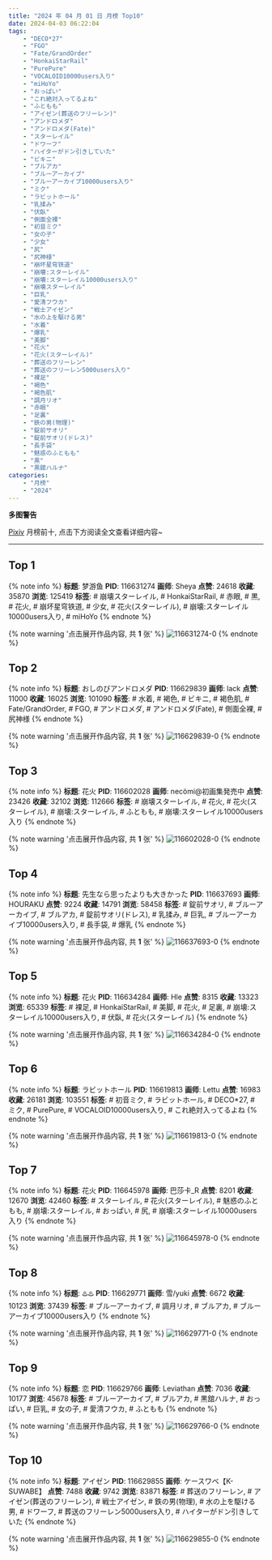 ```yaml
---
title: "2024 年 04 月 01 日 月榜 Top10"
date: 2024-04-03 06:22:04
tags:
    - "DECO*27"
    - "FGO"
    - "Fate/GrandOrder"
    - "HonkaiStarRail"
    - "PurePure"
    - "VOCALOID10000users入り"
    - "miHoYo"
    - "おっぱい"
    - "これ絶対入ってるよね"
    - "ふともも"
    - "アイゼン(葬送のフリーレン)"
    - "アンドロメダ"
    - "アンドロメダ(Fate)"
    - "スターレイル"
    - "ドワーフ"
    - "ハイターがドン引きしていた"
    - "ビキニ"
    - "ブルアカ"
    - "ブルーアーカイブ"
    - "ブルーアーカイブ10000users入り"
    - "ミク"
    - "ラビットホール"
    - "乳揉み"
    - "伏臥"
    - "側面全裸"
    - "初音ミク"
    - "女の子"
    - "少女"
    - "尻"
    - "尻神様"
    - "崩坏星穹铁道"
    - "崩壊:スターレイル"
    - "崩壊:スターレイル10000users入り"
    - "崩壊スターレイル"
    - "巨乳"
    - "愛清フウカ"
    - "戦士アイゼン"
    - "水の上を駆ける男"
    - "水着"
    - "爆乳"
    - "美脚"
    - "花火"
    - "花火(スターレイル)"
    - "葬送のフリーレン"
    - "葬送のフリーレン5000users入り"
    - "裸足"
    - "褐色"
    - "褐色肌"
    - "調月リオ"
    - "赤眼"
    - "足裏"
    - "鉄の男(物理)"
    - "錠前サオリ"
    - "錠前サオリ(ドレス)"
    - "長手袋"
    - "魅惑のふともも"
    - "黒"
    - "黒舘ハルナ"
categories:
    - "月榜"
    - "2024"
---
```


<i class="fa fa-triangle-exclamation"></i>**多图警告**<i class="fa fa-triangle-exclamation"></i>

[Pixiv](https://www.pixiv.net/) 月榜前十, 点击下方阅读全文查看详细内容~

<!-- more -->

---

## Top 1

{% note info %}
**标题**: 梦游鱼
**PID**: 116631274 **画师**: Sheya
**点赞**: 24618 **收藏**: 35870 **浏览**: 125419
**标签**: # 崩壊スターレイル, # HonkaiStarRail, # 赤眼, # 黒, # 花火, # 崩坏星穹铁道, # 少女, # 花火(スターレイル), # 崩壊:スターレイル10000users入り, # miHoYo
{% endnote %}

{% note warning '点击展开作品内容, 共 **1** 张' %}
![116631274-0](https://i.pixiv.re/img-original/img/2024/03/05/00/32/27/116631274_p0.jpg)
{% endnote %}

## Top 2

{% note info %}
**标题**: おしのびアンドロメダ
**PID**: 116629839 **画师**: lack
**点赞**: 11000 **收藏**: 16025 **浏览**: 101090
**标签**: # 水着, # 褐色, # ビキニ, # 褐色肌, # Fate/GrandOrder, # FGO, # アンドロメダ, # アンドロメダ(Fate), # 側面全裸, # 尻神様
{% endnote %}

{% note warning '点击展开作品内容, 共 **1** 张' %}
![116629839-0](https://i.pixiv.re/img-original/img/2024/03/05/00/00/14/116629839_p0.png)
{% endnote %}

## Top 3

{% note info %}
**标题**: 花火
**PID**: 116602028 **画师**: necömi@初画集発売中
**点赞**: 23426 **收藏**: 32102 **浏览**: 112666
**标签**: # 崩壊スターレイル, # 花火, # 花火(スターレイル), # 崩壊:スターレイル, # ふともも, # 崩壊:スターレイル10000users入り
{% endnote %}

{% note warning '点击展开作品内容, 共 **1** 张' %}
![116602028-0](https://i.pixiv.re/img-original/img/2024/03/04/00/00/14/116602028_p0.png)
{% endnote %}

## Top 4

{% note info %}
**标题**: 先生なら思ったよりも大きかった
**PID**: 116637693 **画师**: HOURAKU
**点赞**: 9224 **收藏**: 14791 **浏览**: 58458
**标签**: # 錠前サオリ, # ブルーアーカイブ, # ブルアカ, # 錠前サオリ(ドレス), # 乳揉み, # 巨乳, # ブルーアーカイブ10000users入り, # 長手袋, # 爆乳
{% endnote %}

{% note warning '点击展开作品内容, 共 **1** 张' %}
![116637693-0](https://i.pixiv.re/img-original/img/2024/03/05/08/00/05/116637693_p0.jpg)
{% endnote %}

## Top 5

{% note info %}
**标题**: 花火
**PID**: 116634284 **画师**: Hle
**点赞**: 8315 **收藏**: 13323 **浏览**: 65339
**标签**: # 裸足, # HonkaiStarRail, # 美脚, # 花火, # 足裏, # 崩壊:スターレイル10000users入り, # 伏臥, # 花火(スターレイル)
{% endnote %}

{% note warning '点击展开作品内容, 共 **1** 张' %}
![116634284-0](https://i.pixiv.re/img-original/img/2024/03/05/02/55/33/116634284_p0.jpg)
{% endnote %}

## Top 6

{% note info %}
**标题**: ラビットホール
**PID**: 116619813 **画师**: Lettu
**点赞**: 16983 **收藏**: 26181 **浏览**: 103551
**标签**: # 初音ミク, # ラビットホール, # DECO*27, # ミク, # PurePure, # VOCALOID10000users入り, # これ絶対入ってるよね
{% endnote %}

{% note warning '点击展开作品内容, 共 **1** 张' %}
![116619813-0](https://i.pixiv.re/img-original/img/2024/03/04/18/32/17/116619813_p0.png)
{% endnote %}

## Top 7

{% note info %}
**标题**: 花火
**PID**: 116645978 **画师**: 巴莎卡_R
**点赞**: 8201 **收藏**: 12670 **浏览**: 42460
**标签**: # スターレイル, # 花火(スターレイル), # 魅惑のふともも, # 崩壊:スターレイル, # おっぱい, # 尻, # 崩壊:スターレイル10000users入り
{% endnote %}

{% note warning '点击展开作品内容, 共 **1** 张' %}
![116645978-0](https://i.pixiv.re/img-original/img/2024/03/05/17/38/53/116645978_p0.jpg)
{% endnote %}

## Top 8

{% note info %}
**标题**: ♨️♨️
**PID**: 116629771 **画师**: 雪/yuki
**点赞**: 6672 **收藏**: 10123 **浏览**: 37439
**标签**: # ブルーアーカイブ, # 調月リオ, # ブルアカ, # ブルーアーカイブ10000users入り
{% endnote %}

{% note warning '点击展开作品内容, 共 **1** 张' %}
![116629771-0](https://i.pixiv.re/img-original/img/2024/03/05/00/00/04/116629771_p0.jpg)
{% endnote %}

## Top 9

{% note info %}
**标题**: 恋
**PID**: 116629766 **画师**: Leviathan
**点赞**: 7036 **收藏**: 10177 **浏览**: 45678
**标签**: # ブルーアーカイブ, # ブルアカ, # 黒舘ハルナ, # おっぱい, # 巨乳, # 女の子, # 愛清フウカ, # ふともも
{% endnote %}

{% note warning '点击展开作品内容, 共 **1** 张' %}
![116629766-0](https://i.pixiv.re/img-original/img/2024/03/05/00/00/04/116629766_p0.jpg)
{% endnote %}

## Top 10

{% note info %}
**标题**: アイゼン
**PID**: 116629855 **画师**: ケースワベ【K-SUWABE】
**点赞**: 7488 **收藏**: 9742 **浏览**: 83871
**标签**: # 葬送のフリーレン, # アイゼン(葬送のフリーレン), # 戦士アイゼン, # 鉄の男(物理), # 水の上を駆ける男, # ドワーフ, # 葬送のフリーレン5000users入り, # ハイターがドン引きしていた
{% endnote %}

{% note warning '点击展开作品内容, 共 **1** 张' %}
![116629855-0](https://i.pixiv.re/img-original/img/2024/03/05/00/00/17/116629855_p0.jpg)
{% endnote %}
